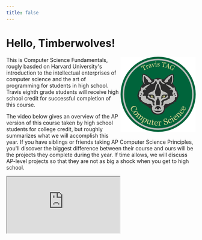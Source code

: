 ```yaml
---
title: false
---
```


# Hello, Timberwolves! 

<div style="float: right">
    <img style="align: right" src="assets/CS_Logo_S.png">
</div>This is Computer Science Fundamentals, rougly basded on Harvard University's introduction to the intellectual enterprises of computer science and the art of programming for students in high school. Travis eighth grade students will receive high school credit for successful completion of this course.

The video below gives an overview of the AP version of this course taken by high school students for college credit, but roughly summarizes what we will accomplish this year. If you have siblings or friends taking AP Computer Science Principles, you'll discover the biggest difference between their course and ours will be the projects they complete during the year. If time allows, we will discuss AP-level projects so that they are not as big a shock when you get to high school.

<iframe src="https://www.youtube.com/embed/tZxLMIk_SaY?playlist=GAB6Gm7pTTA"></iframe>

